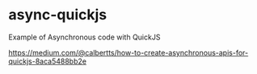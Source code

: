 # async-quickjs
Example of Asynchronous code with QuickJS

https://medium.com/@calbertts/how-to-create-asynchronous-apis-for-quickjs-8aca5488bb2e
